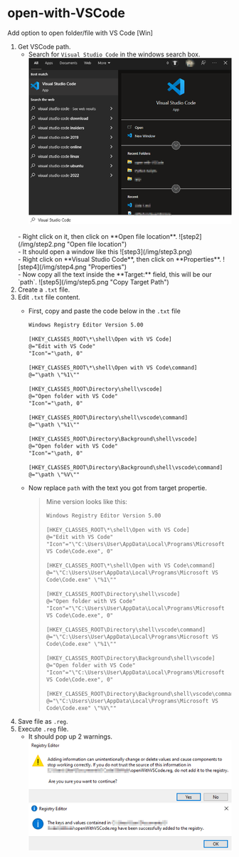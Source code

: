 # open-with-VSCode
Add option to open folder/file with VS Code [Win]

1. Get VSCode path.
    - Search for `Visual Studio Code` in the windows search box.
    ![step1](/img/step1.png "Search 'Visual Studio Code'")
    <br>
    - Right click on it, then click on **Open file location**.
    ![step2](/img/step2.png "Open file location")
    <br>
    - It should open a window like this
    ![step3](/img/step3.png)
    <br>
    - Right click on **Visual Studio Code**, then click on **Properties**.
    ![step4](/img/step4.png "Properties")
    <br>
    - Now copy all the text inside the **Target:** field, this will be our `path`.
    ![step5](/img/step5.png "Copy Target Path")
    <br>
1. Create a `.txt` file.
1. Edit `.txt` file content.
    - First, copy and paste the code below in the `.txt` file
        ```reg
        Windows Registry Editor Version 5.00

        [HKEY_CLASSES_ROOT\*\shell\Open with VS Code]
        @="Edit with VS Code"
        "Icon"="\path, 0"

        [HKEY_CLASSES_ROOT\*\shell\Open with VS Code\command]
        @="\path \"%1\""

        [HKEY_CLASSES_ROOT\Directory\shell\vscode]
        @="Open folder with VS Code"
        "Icon"="\path, 0"

        [HKEY_CLASSES_ROOT\Directory\shell\vscode\command]
        @="\path \"%1\""

        [HKEY_CLASSES_ROOT\Directory\Background\shell\vscode]
        @="Open folder with VS Code"
        "Icon"="\path, 0"
            
        [HKEY_CLASSES_ROOT\Directory\Background\shell\vscode\command]
        @="\path \"%V\""
        ```
    
    - Now replace `path` with the text you got from target propertie.
        > Mine version looks like this:
        > ```reg
        >Windows Registry Editor Version 5.00
        >
        >[HKEY_CLASSES_ROOT\*\shell\Open with VS Code]
        >@="Edit with VS Code"
        >"Icon"="\"C:\Users\User\AppData\Local\Programs\Microsoft VS Code\Code.exe", 0"
        >
        >[HKEY_CLASSES_ROOT\*\shell\Open with VS Code\command]
        >@="\"C:\Users\User\AppData\Local\Programs\Microsoft VS Code\Code.exe" \"%1\""
        >
        >[HKEY_CLASSES_ROOT\Directory\shell\vscode]
        >@="Open folder with VS Code"
        >"Icon"="\"C:\Users\User\AppData\Local\Programs\Microsoft VS Code\Code.exe", 0"
        >
        >[HKEY_CLASSES_ROOT\Directory\shell\vscode\command]
        >@="\"C:\Users\User\AppData\Local\Programs\Microsoft VS Code\Code.exe" \"%1\""
        >
        >[HKEY_CLASSES_ROOT\Directory\Background\shell\vscode]
        >@="Open folder with VS Code"
        >"Icon"="\"C:\Users\User\AppData\Local\Programs\Microsoft VS Code\Code.exe", 0"
        >
        >[HKEY_CLASSES_ROOT\Directory\Background\shell\vscode\command]
        >@="\"C:\Users\User\AppData\Local\Programs\Microsoft VS Code\Code.exe" \"%V\""
1. Save file as `.reg`.
1. Execute `.reg` file.
    - It should pop up 2 warnings.
    ![warning1](/img/warning1.png "Press 'Yes'")
    ![warning2](/img/warning2.png "Press 'OK'")